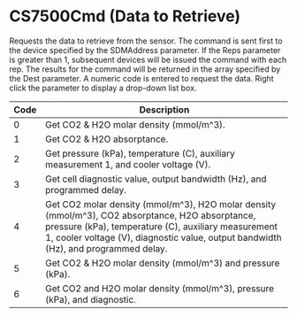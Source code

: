 # CS7500Cmd (Data to Retrieve)

Requests the data to retrieve from the sensor. The command is sent first to the device specified by the SDMAddress parameter. If the Reps parameter is greater than 1, subsequent devices will be issued the command with each rep. The results for the command will be returned in the array specified by the Dest parameter. A numeric code is entered to request the data. Right click the parameter to display a drop-down list box.

| Code | Description                                                                                                                                                                                                                                    |
| ---- | ---------------------------------------------------------------------------------------------------------------------------------------------------------------------------------------------------------------------------------------------- |
| 0    | Get CO2 & H2O molar density (mmol/m^3).                                                                                                                                                                                                        |
| 1    | Get CO2 & H2O absorptance.                                                                                                                                                                                                                     |
| 2    | Get pressure (kPa), temperature (C), auxiliary measurement 1, and cooler voltage (V).                                                                                                                                                          |
| 3    | Get cell diagnostic value, output bandwidth (Hz), and programmed delay.                                                                                                                                                                        |
| 4    | Get CO2 molar density (mmol/m^3), H2O molar density (mmol/m^3), CO2 absorptance, H2O absorptance, pressure (kPa), temperature (C), auxiliary measurement 1, cooler voltage (V), diagnostic value, output bandwidth (Hz), and programmed delay. |
| 5    | Get CO2 & H2O molar density (mmol/m^3) and pressure (kPa).                                                                                                                                                                                     |
| 6    | Get CO2 and H2O molar density (mmol/m^3), pressure (kPa), and diagnostic.                                                                                                                                                                      |
